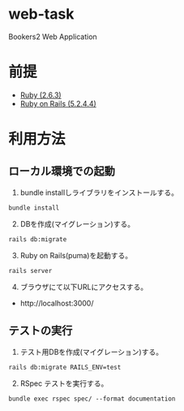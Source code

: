 # web-task
Bookers2 Web Application

# 前提
- [Ruby (2.6.3)](https://www.ruby-lang.org/ja/)
- [Ruby on Rails (5.2.4.4)](https://github.com/rails/rails)

# 利用方法

## ローカル環境での起動
1. bundle installしライブラリをインストールする。

  ```shell
  bundle install
  ```

2. DBを作成(マイグレーション)する。

  ```shell
  rails db:migrate
  ```
  
3. Ruby on Rails(puma)を起動する。

  ```shell
  rails server
  ```

4. ブラウザにて以下URLにアクセスする。
 - http://localhost:3000/


## テストの実行
1. テスト用DBを作成(マイグレーション)する。

  ```shell
  rails db:migrate RAILS_ENV=test
  ```

2. RSpec テストを実行する。

  ```shell
  bundle exec rspec spec/ --format documentation
  ```
  